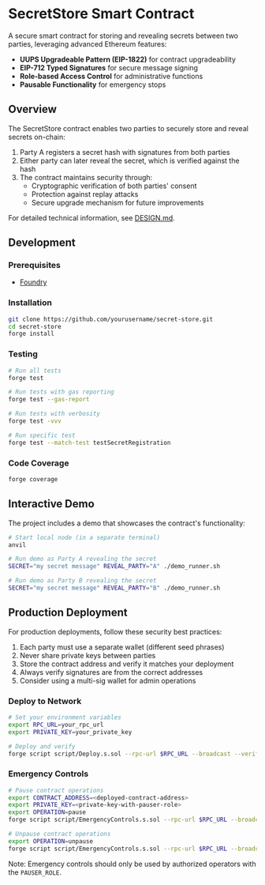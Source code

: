 # SecretStore Smart Contract

A secure smart contract for storing and revealing secrets between two parties, leveraging advanced Ethereum features:

- **UUPS Upgradeable Pattern (EIP-1822)** for contract upgradeability
- **EIP-712 Typed Signatures** for secure message signing
- **Role-based Access Control** for administrative functions
- **Pausable Functionality** for emergency stops

## Overview

The SecretStore contract enables two parties to securely store and reveal secrets on-chain:
1. Party A registers a secret hash with signatures from both parties
2. Either party can later reveal the secret, which is verified against the hash
3. The contract maintains security through:
   - Cryptographic verification of both parties' consent
   - Protection against replay attacks
   - Secure upgrade mechanism for future improvements

For detailed technical information, see [DESIGN.md](./DESIGN.md).

## Development

### Prerequisites
- [Foundry](https://book.getfoundry.sh/getting-started/installation)

### Installation
```bash
git clone https://github.com/yourusername/secret-store.git
cd secret-store
forge install
```

### Testing
```bash
# Run all tests
forge test

# Run tests with gas reporting
forge test --gas-report

# Run tests with verbosity
forge test -vvv

# Run specific test
forge test --match-test testSecretRegistration
```

### Code Coverage
```bash
forge coverage
```

## Interactive Demo

The project includes a demo that showcases the contract's functionality:

```bash
# Start local node (in a separate terminal)
anvil

# Run demo as Party A revealing the secret
SECRET="my secret message" REVEAL_PARTY="A" ./demo_runner.sh

# Run demo as Party B revealing the secret
SECRET="my secret message" REVEAL_PARTY="B" ./demo_runner.sh
```

## Production Deployment

For production deployments, follow these security best practices:

1. Each party must use a separate wallet (different seed phrases)
2. Never share private keys between parties
3. Store the contract address and verify it matches your deployment
4. Always verify signatures are from the correct addresses
5. Consider using a multi-sig wallet for admin operations

### Deploy to Network
```bash
# Set your environment variables
export RPC_URL=your_rpc_url
export PRIVATE_KEY=your_private_key

# Deploy and verify
forge script script/Deploy.s.sol --rpc-url $RPC_URL --broadcast --verify
```

### Emergency Controls
```bash
# Pause contract operations
export CONTRACT_ADDRESS=<deployed-contract-address>
export PRIVATE_KEY=<private-key-with-pauser-role>
export OPERATION=pause
forge script script/EmergencyControls.s.sol --rpc-url $RPC_URL --broadcast

# Unpause contract operations
export OPERATION=unpause
forge script script/EmergencyControls.s.sol --rpc-url $RPC_URL --broadcast
```

Note: Emergency controls should only be used by authorized operators with the `PAUSER_ROLE`.
